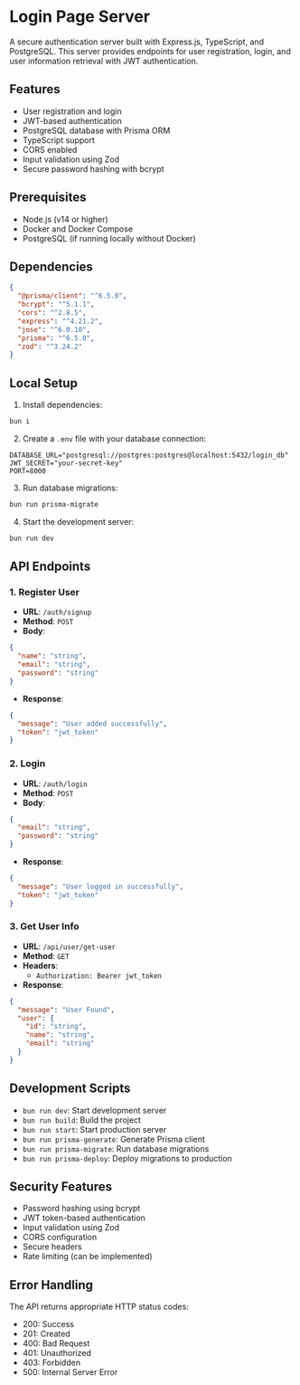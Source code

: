 # Login Page Server

A secure authentication server built with Express.js, TypeScript, and PostgreSQL. This server provides endpoints for user registration, login, and user information retrieval with JWT authentication.

## Features

- User registration and login
- JWT-based authentication
- PostgreSQL database with Prisma ORM
- TypeScript support
- CORS enabled
- Input validation using Zod
- Secure password hashing with bcrypt

## Prerequisites

- Node.js (v14 or higher)
- Docker and Docker Compose
- PostgreSQL (if running locally without Docker)

## Dependencies

```json
{
  "@prisma/client": "^6.5.0",
  "bcrypt": "^5.1.1",
  "cors": "^2.8.5",
  "express": "^4.21.2",
  "jose": "^6.0.10",
  "prisma": "^6.5.0",
  "zod": "^3.24.2"
}
```

## Local Setup

1. Install dependencies:

```bash
bun i
```

2. Create a `.env` file with your database connection:

```env
DATABASE_URL="postgresql://postgres:postgres@localhost:5432/login_db"
JWT_SECRET="your-secret-key"
PORT=8000
```

3. Run database migrations:

```bash
bun run prisma-migrate
```

4. Start the development server:

```bash
bun run dev
```

## API Endpoints

### 1. Register User

- **URL**: `/auth/signup`
- **Method**: `POST`
- **Body**:

```json
{
  "name": "string",
  "email": "string",
  "password": "string"
}
```

- **Response**:

```json
{
  "message": "User added successfully",
  "token": "jwt_token"
}
```

### 2. Login

- **URL**: `/auth/login`
- **Method**: `POST`
- **Body**:

```json
{
  "email": "string",
  "password": "string"
}
```

- **Response**:

```json
{
  "message": "User logged in successfully",
  "token": "jwt_token"
}
```

### 3. Get User Info

- **URL**: `/api/user/get-user`
- **Method**: `GET`
- **Headers**:
  - `Authorization: Bearer jwt_token`
- **Response**:

```json
{
  "message": "User Found",
  "user": {
    "id": "string",
    "name": "string",
    "email": "string"
  }
}
```

## Development Scripts

- `bun run dev`: Start development server
- `bun run build`: Build the project
- `bun run start`: Start production server
- `bun run prisma-generate`: Generate Prisma client
- `bun run prisma-migrate`: Run database migrations
- `bun run prisma-deploy`: Deploy migrations to production

## Security Features

- Password hashing using bcrypt
- JWT token-based authentication
- Input validation using Zod
- CORS configuration
- Secure headers
- Rate limiting (can be implemented)

## Error Handling

The API returns appropriate HTTP status codes:

- 200: Success
- 201: Created
- 400: Bad Request
- 401: Unauthorized
- 403: Forbidden
- 500: Internal Server Error
